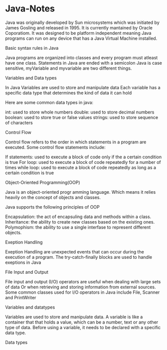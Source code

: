 # Java-Notes
Java was originally developed by Sun microsystems which was initiated by James Gosling and released in 1995.
It is currently mantained by Oracle Coporatiom.
It was designed to be platform independent meaning Java programs can run on any device that has a Java Virtual Machine installed.

Basic syntax rules in Java

Java programs are organized into classes and every program must atleast have one class.
Statements in Java are ended with a semicolon
Java  is case sensitive, myVariable and myvariable are two different things.

Variables and Data types

In Java Variables are used to store and manipulate data
Each variable has a specific data type that determines the kind of data it can hold

Here are some common data types in java:

int: used to store whole numbers 
double: used to store decimal numbers
boolean: used to store true or false values
strings: used to store sequence of characters

Control Flow

Control flow refers to the order in which statements in a program are executed.
Some control flow statements include:

If statements: used to execute a block of code only if the a certain condition is true
For loop: used to execute a block of code repeatedly for a number of times
while loop: used to execute a block of code repeatedly as long as a certain condition is true

Object-Oriented Programming(OOP)

Java is an object-oriented progr amming language.
Which means it relies heavily on the concept of objects and classes.

Java supports the following principles of OOP

Encapsulation: the act of encapsuling data and methods within a class.
Inheritance: the ability to create new classes based on the existing ones.
Polymophism: the ability to use a single interfase to represent different objects.

Exeption Handling 

Exeption Handling are unexpected events that can occur during the execution of a program.
The try-catch-finally blocks are used to handle exeptions in Java

File Input and Output

File input and output (I/O) operators are useful when dealing with large sets of data
Or when retrieving and storing information from external sources.
Some common classes used for I/O operators in Java include File, Scanner and PrintWriter

Variables and datatypes

Variables are used to store and manipulate data.
A variable is like a container that that holds a value, which can be a number, text or any other type of data.
Before using a variable, it needs to be declared with a specific data type.

Data types
